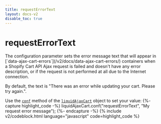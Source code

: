 ```yaml
---
title: requestErrorText
layout: docs-v2
disable_toc: true
---
```


# requestErrorText

<p class="lead" markdown="1">
  The configuration parameter sets the error message text that will appear in [`data-ajax-cart-errors`](/v2/docs/data-ajax-cart-errors/) containers when a Shopify Cart API Ajax request is failed and doesn't have any error description, or if the request is not performed at all due to the Internet connection.
</p>

By default, the text is "There was an error while updating your cart. Please try again.".

Use the [`conf`](/v2/docs/liquid-ajax-cart-conf) method of the [`liquidAjaxCart`](/v2/docs/liquid-ajax-cart) object to set your value:
{%- capture highlight_code -%}
liquidAjaxCart.conf("requestErrorText", "My request error message");
{%- endcapture -%}
{% include v2/codeblock.html language="javascript" code=highlight_code %}